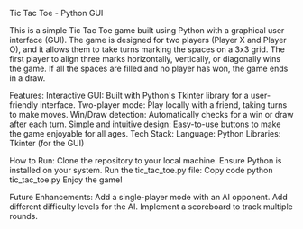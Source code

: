 Tic Tac Toe - Python GUI

This is a simple Tic Tac Toe game built using Python with a graphical user interface (GUI). The game is designed for two players (Player X and Player O), and it allows them to take turns marking the spaces on a 3x3 grid. The first player to align three marks horizontally, vertically, or diagonally wins the game. If all the spaces are filled and no player has won, the game ends in a draw.

Features:
Interactive GUI: Built with Python's Tkinter library for a user-friendly interface.
Two-player mode: Play locally with a friend, taking turns to make moves.
Win/Draw detection: Automatically checks for a win or draw after each turn.
Simple and intuitive design: Easy-to-use buttons to make the game enjoyable for all ages.
Tech Stack:
Language: Python
Libraries: Tkinter (for the GUI)

How to Run:
Clone the repository to your local machine.
Ensure Python is installed on your system.
Run the tic_tac_toe.py file:
 Copy code
 python tic_tac_toe.py
 Enjoy the game!

Future Enhancements:
Add a single-player mode with an AI opponent.
Add different difficulty levels for the AI.
Implement a scoreboard to track multiple rounds.